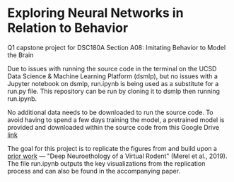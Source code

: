 # Exploring Neural Networks in Relation to Behavior
Q1 capstone project for DSC180A Section A08: Imitating Behavior to Model the Brain

Due to issues with running the source code in the terminal on the UCSD Data Science & Machine Learning Platform (dsmlp), but no issues with a Jupyter notebook on dsmlp, run.ipynb is being used as a substitute for a run.py file. This repository can be run by cloning it to dsmlp then running run.ipynb. 

No additional data needs to be downloaded to run the source code. To avoid having to spend a few days training the model, a pretrained model is provided and downloaded within the source code from this Google Drive [link](https://drive.google.com/file/d/13Xug1PoJ3bl3Ya9MTM0p-AR513mtsIVR/view)

The goal for this project is to replicate the figures from and build upon a [prior work](https://arxiv.org/abs/1911.09451) — "Deep Neuroethology of a Virtual Rodent" (Merel et al., 2019). The file run.ipynb outputs the key visualizations from the replication process and can also be found in the accompanying paper.
